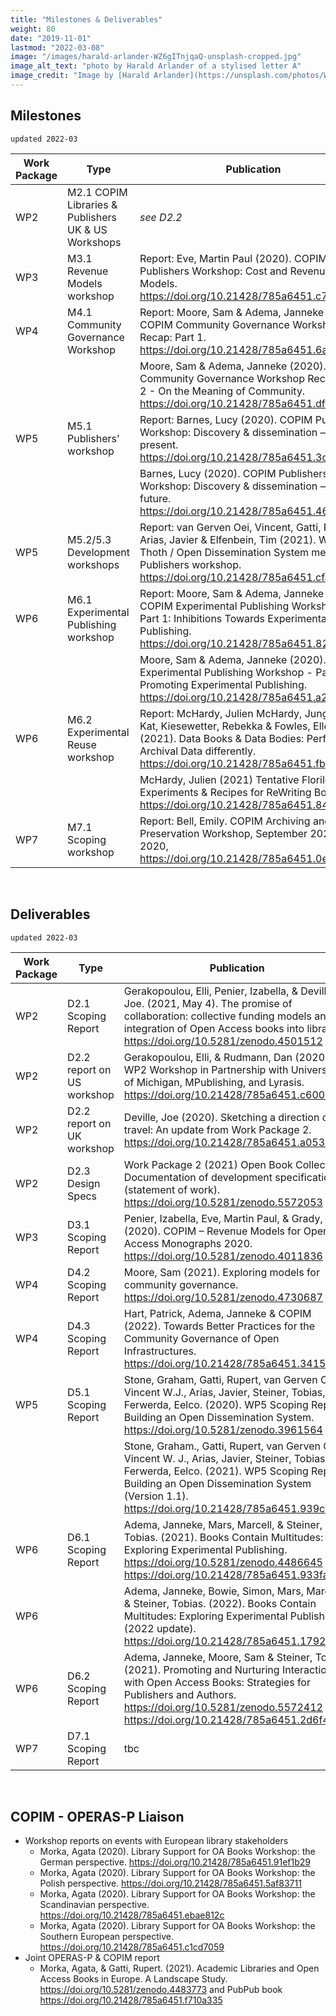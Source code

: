 ```yaml
---
title: "Milestones & Deliverables"
weight: 80
date: "2019-11-01"
lastmod: "2022-03-08"
image: "/images/harald-arlander-WZ6gITnjqaQ-unsplash-cropped.jpg"
image_alt_text: "photo by Harald Arlander of a stylised letter A"
image_credit: "Image by [Harald Arlander](https://unsplash.com/photos/WZ6gITnjqaQ) on Unsplash."
---
```


## Milestones

`updated 2022-03`

| Work Package | Type | Publication |
| -------- | -------- | -------- |
| WP2     | M2.1 COPIM Libraries & Publishers UK & US Workshops     | *see D2.2*     |
| WP3     | M3.1 Revenue Models workshop     | Report: Eve, Martin Paul (2020). COPIM Publishers Workshop: Cost and Revenue Models. https://doi.org/10.21428/785a6451.c77576a6 |
| WP4     | M4.1 Community Governance Workshop     | Report: Moore, Sam & Adema, Janneke (2020). COPIM Community Governance Workshop Recap: Part 1. https://doi.org/10.21428/785a6451.6a3a2ca2   |
|      |      | Moore, Sam & Adema, Janneke (2020). COPIM Community Governance Workshop Recap: Part 2 - On the Meaning of Community. https://doi.org/10.21428/785a6451.dfe7dc68   |
| WP5     | M5.1 Publishers' workshop     | Report: Barnes, Lucy (2020). COPIM Publishers Workshop: Discovery & dissemination — the present. https://doi.org/10.21428/785a6451.3cc46720  |
|      |     | Barnes, Lucy (2020). COPIM Publishers Workshop: Discovery & dissemination — the future. https://doi.org/10.21428/785a6451.4657252e |
| WP5     | M5.2/5.3 Development workshops   | Report: van Gerven Oei, Vincent, Gatti, Rupert, Arias, Javier & Elfenbein, Tim (2021). WP5 Thoth / Open Dissemination System meets Publishers workshop. https://doi.org/10.21428/785a6451.cfab5944 |
| WP6     | M6.1 Experimental Publishing workshop     | Report: Moore, Sam & Adema, Janneke (2020). COPIM Experimental Publishing Workshop - Part 1: Inhibitions Towards Experimental Book Publishing. https://doi.org/10.21428/785a6451.8265afcb  |
|     |       | Moore, Sam & Adema, Janneke (2020). COPIM Experimental Publishing Workshop - Part 2: Promoting Experimental Publishing. https://doi.org/10.21428/785a6451.a21d57b6 |
|   WP6     | M6.2 Experimental Reuse workshop     | Report: McHardy, Julien McHardy, Jungnickel, Kat, Kiesewetter, Rebekka & Fowles, Ellen (2021). Data Books & Data Bodies: Performing Archival Data differently. https://doi.org/10.21428/785a6451.fb44bb05  |
|        |      | McHardy, Julien (2021) Tentative Florilegium: Experiments & Recipes for ReWriting Books. https://doi.org/10.21428/785a6451.840fc9e5  |
| WP7     | M7.1 Scoping workshop     |   Report: Bell, Emily. COPIM Archiving and Preservation Workshop, September 2020. Oct. 2020, https://doi.org/10.21428/785a6451.0e666456 |


&nbsp;  



## Deliverables

`updated 2022-03`

| Work Package | Type | Publication |
| -------- | -------- | -------- |
| WP2     | D2.1 Scoping Report     | Gerakopoulou, Elli, Penier, Izabella, & Deville, Joe. (2021, May 4). The promise of collaboration: collective funding models and the integration of Open Access books into libraries. https://doi.org/10.5281/zenodo.4501512  |
| WP2     | D2.2 report on US workshop     | Gerakopoulou, Elli, & Rudmann, Dan (2020). WP2 Workshop in Partnership with University of Michigan, MPublishing, and Lyrasis. https://doi.org/10.21428/785a6451.c6005f3a     |
| WP2     | D2.2 report on UK workshop     | Deville, Joe (2020). Sketching a direction of travel: An update from Work Package 2. https://doi.org/10.21428/785a6451.a0537c6d     |
| WP2     | D2.3 Design Specs     | Work Package 2 (2021) Open Book Collective: Documentation of development specifications (statement of work). https://doi.org/10.5281/zenodo.5572053   |   
| WP3     | D3.1 Scoping Report     | Penier, Izabella, Eve, Martin Paul, & Grady, Tom. (2020). COPIM – Revenue Models for Open Access Monographs 2020. https://doi.org/10.5281/zenodo.4011836     |
| WP4     | D4.2 Scoping Report     | Moore, Sam (2021). Exploring models for community governance. https://doi.org/10.5281/zenodo.4730687   |
| WP4     | D4.3 Scoping Report     | Hart, Patrick, Adema, Janneke & COPIM (2022). Towards Better Practices for the Community Governance of Open Infrastructures. https://doi.org/10.21428/785a6451.34150ea2   |
| WP5     | D5.1 Scoping Report     | Stone, Graham, Gatti, Rupert, van Gerven Oei, Vincent W.J., Arias, Javier, Steiner, Tobias, & Ferwerda, Eelco. (2020). WP5 Scoping Report: Building an Open Dissemination System. https://doi.org/10.5281/zenodo.3961564   |
|      |      |  Stone, Graham., Gatti, Rupert, van Gerven Oei, Vincent W. J., Arias, Javier, Steiner, Tobias, & Ferwerda, Eelco. (2021). WP5 Scoping Report: Building an Open Dissemination System (Version 1.1). https://doi.org/10.21428/785a6451.939caeab  |
| WP6     | D6.1 Scoping Report     | Adema, Janneke, Mars, Marcell, & Steiner, Tobias. (2021). Books Contain Multitudes: Exploring Experimental Publishing. https://doi.org/10.5281/zenodo.4486645 & https://doi.org/10.21428/785a6451.933fa904   |
| WP6     |        | Adema, Janneke, Bowie, Simon, Mars, Marcell, & Steiner, Tobias. (2022). Books Contain Multitudes: Exploring Experimental Publishing (2022 update). https://doi.org/10.21428/785a6451.1792b84f   |
| WP6     | D6.2 Scoping Report     | Adema, Janneke, Moore, Sam & Steiner, Tobias. (2021). Promoting and Nurturing Interactions with Open Access Books: Strategies for Publishers and Authors. https://doi.org/10.5281/zenodo.5572412 & https://doi.org/10.21428/785a6451.2d6f4263   |
| WP7     | D7.1 Scoping Report     |  tbc    |


&nbsp;  


## COPIM - OPERAS-P Liaison

* Workshop reports on events with European library stakeholders
   - Morka, Agata (2020). Library Support for OA Books Workshop: the German perspective. https://doi.org/10.21428/785a6451.91ef1b29
   - Morka, Agata (2020). Library Support for OA Books Workshop: the Polish perspective. https://doi.org/10.21428/785a6451.5af83711
   - Morka, Agata (2020). Library Support for OA Books Workshop: the Scandinavian perspective. https://doi.org/10.21428/785a6451.ebae812c
   - Morka, Agata (2020). Library Support for OA Books Workshop: the Southern European perspective. https://doi.org/10.21428/785a6451.c1cd7059   
* Joint OPERAS-P & COPIM report
   - Morka, Agata, & Gatti, Rupert. (2021). Academic Libraries and Open Access Books in Europe. A Landscape Study. https://doi.org/10.5281/zenodo.4483773 and PubPub book https://doi.org/10.21428/785a6451.f710a335
